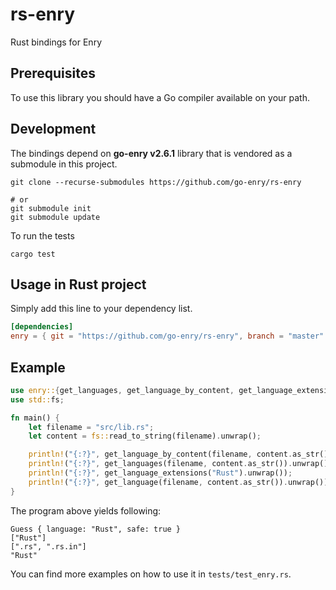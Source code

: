 # rs-enry
Rust bindings for Enry

## Prerequisites

To use this library you should have a Go compiler available on your path.

## Development

The bindings depend on **go-enry v2.6.1** library that is vendored as a submodule in this project.

```
git clone --recurse-submodules https://github.com/go-enry/rs-enry

# or
git submodule init
git submodule update
```

To run the tests

```
cargo test
```

## Usage in Rust project


Simply add this line to your dependency list.

```toml
[dependencies]
enry = { git = "https://github.com/go-enry/rs-enry", branch = "master" }
```

## Example

```rust
use enry::{get_languages, get_language_by_content, get_language_extensions, get_language};
use std::fs;

fn main() {
    let filename = "src/lib.rs";
    let content = fs::read_to_string(filename).unwrap();

    println!("{:?}", get_language_by_content(filename, content.as_str()).unwrap());
    println!("{:?}", get_languages(filename, content.as_str()).unwrap());
    println!("{:?}", get_language_extensions("Rust").unwrap());
    println!("{:?}", get_language(filename, content.as_str()).unwrap());
}
```

The program above yields following:

```text
Guess { language: "Rust", safe: true }
["Rust"]
[".rs", ".rs.in"]
"Rust"
```

You can find more examples on how to use it in `tests/test_enry.rs`.